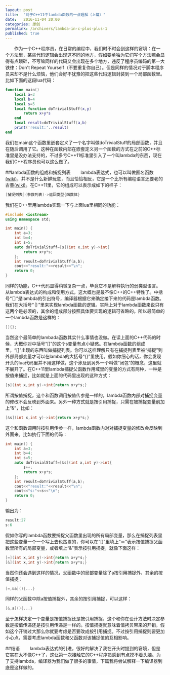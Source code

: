 ```yaml
---
layout: post
title:  "对于C++11中lambda函数的一点理解（上篇）"
date:   2016-11-04 20:00
categories: 原创
permalink: /archivers/lambda-in-c-plus-plus-1
published: true
---
```

&emsp;&emsp;作为一个C++程序员，在日常的编程中，我们时不时会到这样的窘境：在一个方法里，某些代码逻辑会出现这不同的地方，假如要单独为它们写个方法嘛会显得有点琐碎，不写嘛同样的代码又会出现在多个地方，违反了程序员编码的第一大铁律：Don't Repeat Yourself（不要重复你自己）。但是同样的情况对于脚本程序员来却不是什么烦恼，他们会好不犹豫的把这些代码逻辑封装到一个局部函数里。比如下面的这段lua代码：

~~~lua
function main()
    local a=3
    local b=4
    local s=5
    local function doTrivialStuff(x,y)
        return x+y*s
    end
    local result=doTrivialStuff(a,b)
    print('result:'..result)
end
~~~

我们在main这个函数里嵌套定义了一个名字叫做doTrivialStuff的局部函数，并且在随后调用了它。这种在函数内部在嵌套定义另一个函数的方式在之前的C++标准里是没办法支持的，不过多亏C++11标准里引入了一个叫lambda的东西，现在我们C++程序员也可以这么做了。


##lambda函数的组成和捕捉列表
&emsp;&emsp;lambda表达式，也可以叫做匿名函数[(wiki)](https://en.wikipedia.org/wiki/Lambda_expression)，并不是什么新鲜玩意，而且恰恰相反，它是一个比所有编程语言还要老的古董[(wiki)](https://en.wikipedia.org/wiki/Lambda_calculus#Definition)。在C++11里，它的组成可以表示成如下的样子：

~~~cpp
[捕捉列表](参数列表)->返回类型{函数体}
~~~

我们在C++里用lambda实现一下与上面lua里相同的功能：

~~~cpp
#include <iostream>
using namespace std;

int main() {
    int a=3;
    int b=4;
    int s=5;
    auto doTrivialStuff=[s](int x,int y)->int{
        return x+y*s;
    };
    int result=doTrivialStuff(a,b);
    cout<<"result:"<<result<<"\n";
    return 0;
}
~~~

同样的功能，C++代码显得稍微复杂一点，毕竟它不是解释执行的弱类型语言。从lambda表达式的构成和使用方式，这大概也是最不像C++的C++特性了。中括号“［］”是lambda的引出符号，编译器根据它来确定接下来的代码是lambda函数。我们在大括号“｛｝”里来实现lambda函数的逻辑。实际上对于lambda函数来说只有这两个是必须的，其余的组成部分按照具体要实现的逻辑可省略的。所以最简单的一个lambda函数是这样的：

~~~cpp
[]{};
~~~

当然这个最简单的lambada函数其实什么事情也没做。在读上面的C++代码的时候，大概你对中括号“[]”的这个s变量有点小疑惑。在lambda函数的组成里，“[]”出现的东西叫做捕捉列表。你可以这样理解只有在捕捉列表里被“捕捉”到外部局部变量才可以在lambda的大括号“{}”里使用。假如你细心的话，你会发现开头的lua代码里并不用这样做，这个涉及到另外一个叫做“闭包”的概念，这里就不展开了。在C++11里lambda捕捉父函数作用域里的变量的方式有两种，一种是按值来捕捉，比如就是上面的代码里出现的这种方式：

~~~cpp
[s](int x,int y)->int{return x+y*s;}
~~~

所谓按值捕捉，这个和函数调用按值传参是一样的，lambda函数内部对捕捉变量的修改不会反映到外面来。另外一种方式就是按引用捕捉，只需在被捕捉变量前加上“&”，比如：

~~~cpp
[&s](int x,int y)->int{return x+y*s;}
~~~

这个和函数调用时按引用传参一样，lambda函数内对对捕捉变量的修改会反映到外面来。比如执行下面的代码：

~~~cpp
int main() {
    int a=3;
    int b=4;
    int s=5;
    auto doTrivialStuff=[&s](int x,int y)->int{
        s++;
        return x+y*s;
    };
    int result=doTrivialStuff(a,b);
    cout<<"result:"<<result<<"\n";
    cout<<"s:"<<s<<"\n";
    return 0;
}
~~~

输出为：

~~~cpp
result:27
s:6
~~~

假如你写的lambda函数要捕捉父函数里出现的所有局部变量，那么在捕捉列表里把这些变量一个一个写上去也蛮累的，你可以在“[]”里填上“＝”表示按值捕捉父函数里所有的局部变量，或者填上“&”表示按引用捕捉，就像下面这样：

~~~cpp
[=](int x,int y)->int{return x+y*s;}
[&](int x,int y)->int{return x+y*s;}
~~~

当然你还会遇到这样的情况，父函数中的局部变量除了a按引用捕捉外，其余的按值捕捉：

~~~cpp
[=,&a](){...}
~~~

同样的父函数中除a按值捕捉外，其余的按引用捕捉，可以这样：

~~~cpp
[&,a](){...}
~~~

至于怎样决定一个变量是按值捕捉还是按引用捕捉，这个和你在设计方法时决定参数是按值传递还是按引用传递是一样的。按值捕捉就意味着值拷贝带来的开销，假如这个开销过大那么你就要考虑是否要改成按引用捕捉。不过按引用捕捉则要更加小心点，需要考虑lambda函数和父函数对该捕捉值的互相影响。


##结语
&emsp;&emsp;lambda表达式的引进，很好的解决了我在开头时提到的窘境，但是它实在太不像C++了，这让第一次接触它的C++程序员感到有点摸不着头脑。为了支持lambda，编译器为我们做了很多的事情，下篇我将尝试解释一下编译器到底是这样做的。
